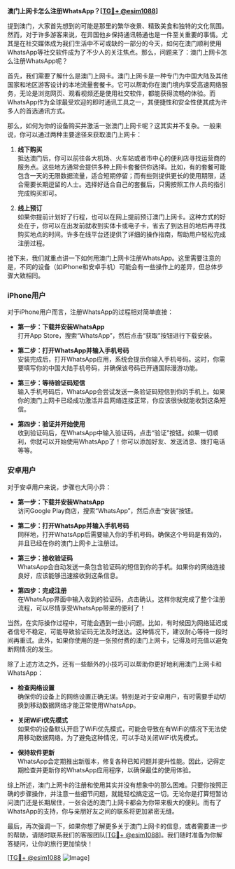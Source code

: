 **澳门上网卡怎么注册WhatsApp？[[TG💪+ @esim1088](https://t.me/s/esim1088)]**

提到澳门，大家首先想到的可能是那里的繁华夜景、精致美食和独特的文化氛围。然而，对于许多游客来说，在异国他乡保持通讯畅通也是一件至关重要的事情。尤其是在社交媒体成为我们生活中不可或缺的一部分的今天，如何在澳门顺利使用WhatsApp等社交软件成为了不少人的关注焦点。那么，问题来了：澳门上网卡怎么注册WhatsApp呢？

首先，我们需要了解什么是澳门上网卡。澳门上网卡是一种专门为中国大陆及其他国家和地区游客设计的本地流量套餐卡。它可以帮助你在澳门境内享受高速网络服务，无论是浏览网页、观看视频还是使用社交软件，都能获得流畅的体验。而WhatsApp作为全球最受欢迎的即时通讯工具之一，其便捷性和安全性使其成为许多人的首选通讯方式。

那么，如何为你的设备购买并激活一张澳门上网卡呢？这其实并不复杂。一般来说，你可以通过两种主要途径来获取澳门上网卡：

1. **线下购买**  
   抵达澳门后，你可以前往各大机场、火车站或者市中心的便利店寻找运营商的服务点。这些地方通常会提供多种上网卡套餐供你选择。比如，有的套餐可能包含一天的无限数据流量，适合短期停留；而有些则提供更长的使用期限，适合需要长期逗留的人士。选择好适合自己的套餐后，只需按照工作人员的指引完成购买即可。

2. **线上预订**  
   如果你提前计划好了行程，也可以在网上提前预订澳门上网卡。这种方式的好处在于，你可以在出发前就收到实体卡或电子卡，省去了到达目的地后再寻找购买地点的时间。许多在线平台还提供了详细的操作指南，帮助用户轻松完成注册过程。

接下来，我们就重点讲一下如何用澳门上网卡注册WhatsApp。这里需要注意的是，不同的设备（如iPhone和安卓手机）可能会有一些操作上的差异，但总体步骤大致相同。

### iPhone用户

对于iPhone用户而言，注册WhatsApp的过程相对简单直接：

- **第一步：下载并安装WhatsApp**  
  打开App Store，搜索“WhatsApp”，然后点击“获取”按钮进行下载安装。

- **第二步：打开WhatsApp并输入手机号码**  
  安装完成后，打开WhatsApp应用，系统会提示你输入手机号码。这时，你需要填写你的中国大陆手机号码，并确保该号码已开通国际漫游功能。

- **第三步：等待验证码短信**  
  输入手机号码后，WhatsApp会尝试发送一条验证码短信到你的手机上。如果你的澳门上网卡已经成功激活并且网络连接正常，你应该很快就能收到这条短信。

- **第四步：验证并开始使用**  
  收到验证码后，在WhatsApp中输入验证码，点击“验证”按钮。如果一切顺利，你就可以开始使用WhatsApp了！你可以添加好友、发送消息、拨打电话等等。

### 安卓用户

对于安卓用户来说，步骤也大同小异：

- **第一步：下载并安装WhatsApp**  
  访问Google Play商店，搜索“WhatsApp”，然后点击“安装”按钮。

- **第二步：打开WhatsApp并输入手机号码**  
  同样地，打开WhatsApp后需要输入你的手机号码。确保这个号码是有效的，并且已经在你的澳门上网卡上注册过。

- **第三步：接收验证码**  
  WhatsApp会自动发送一条包含验证码的短信到你的手机。如果你的网络连接良好，应该能够迅速接收到这条信息。

- **第四步：完成注册**  
  在WhatsApp界面中输入收到的验证码，点击确认。这样你就完成了整个注册流程，可以尽情享受WhatsApp带来的便利了！

当然，在实际操作过程中，可能会遇到一些小问题。比如，有时候因为网络延迟或者信号不稳定，可能导致验证码无法及时送达。这种情况下，建议耐心等待一段时间再重试。此外，如果你使用的是一张预付费的澳门上网卡，记得及时充值以避免断网情况的发生。

除了上述方法之外，还有一些额外的小技巧可以帮助你更好地利用澳门上网卡和WhatsApp：

- **检查网络设置**  
  确保你的设备上的网络设置正确无误。特别是对于安卓用户，有时需要手动切换到移动数据网络才能正常使用WhatsApp。

- **关闭WiFi优先模式**  
  如果你的设备默认开启了WiFi优先模式，可能会导致在有WiFi的情况下无法使用移动数据网络。为了避免这种情况，可以手动关闭WiFi优先模式。

- **保持软件更新**  
  WhatsApp会定期推出新版本，修复各种已知问题并提升性能。因此，记得定期检查并更新你的WhatsApp应用程序，以确保最佳的使用体验。

综上所述，澳门上网卡的注册和使用其实并没有想象中的那么困难。只要你按照正确的步骤操作，并注意一些细节问题，就能轻松搞定这一切。无论你是打算短暂访问澳门还是长期居住，一张合适的澳门上网卡都会为你带来极大的便利。而有了WhatsApp的支持，你与亲朋好友之间的联系将更加紧密无缝。

最后，再次强调一下，如果你想了解更多关于澳门上网卡的信息，或者需要进一步的帮助，请随时联系我们的客服团队[[TG💪+ @esim1088](https://t.me/s/esim1088)]。我们随时准备为你解答疑问，让你的旅行更加愉快！

[[TG💪+ @esim1088](https://t.me/s/esim1088) ![Image](https://i.postimg.cc/4NQfJmqS/Snipaste-2025-05-13-00-14-12.png)]